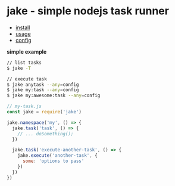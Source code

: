 # jake - simple nodejs task runner

* [install](install)
* [usage](usage)
* [config](config)

**simple example**

```bash
// list tasks
$ jake -T

// execute task
$ jake anytask --any=config
$ jake my:task --any=config
$ jake my:awesome:task --any=config
```

```javascript
// my-task.js
const jake = require('jake')

jake.namespace('my', () => {
  jake.task('task', () => {
    // ... doSomething();
  })

  jake.task('execute-another-task', () => {
    jake.execute('another-task', {
      some: 'options to pass'
    })
  })
})
```
